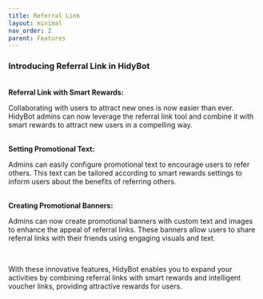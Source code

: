 ```yaml
---
title: Referral Link
layout: minimal
nav_order: 2
parent: Features
---
```


<head>
    <meta charset="utf-8">
    <link rel="stylesheet" href="https://b3h1z.github.io/HidyBot-Docs/assets/css/en-style.css">
    <link rel="icon" href="https://b3h1z.github.io/HidyBot-Docs/favicon.ico" type="image/x-icon">
</head>
<div>
<h3>Introducing Referral Link in HidyBot</h3>
<br>
<b>Referral Link with Smart Rewards:</b>
<p>Collaborating with users to attract new ones is now easier than ever. HidyBot admins can now leverage the referral link tool and combine it with smart rewards to attract new users in a compelling way.</p>
<br>
<b>Setting Promotional Text:</b>
<p>Admins can easily configure promotional text to encourage users to refer others. This text can be tailored according to smart rewards settings to inform users about the benefits of referring others.</p>
<br>
<b>Creating Promotional Banners:</b>
<p>Admins can now create promotional banners with custom text and images to enhance the appeal of referral links. These banners allow users to share referral links with their friends using engaging visuals and text.</p>
<br>
<p>With these innovative features, HidyBot enables you to expand your activities by combining referral links with smart rewards and intelligent voucher links, providing attractive rewards for users.</p>
</div>

